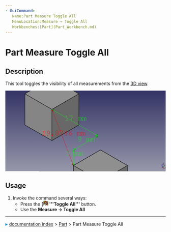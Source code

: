 ```yaml
---
- GuiCommand:
   Name:Part Measure Toggle All
   MenuLocation:Measure → Toggle All
   Workbenches:[Part](Part_Workbench.md)
---
```


# Part Measure Toggle All

## Description

This tool toggles the visibility of all measurements from the [3D view](3D_view.md).

 ![](images/MeasureLinear3DandDelta1.PNG ) 

## Usage

1.  Invoke the command several ways:
    -   Press the **[<img src=images/Part_Measure_Toggle_All.svg style="width:16px"> '''Toggle All'''** button.
    -   Use the **Measure → Toggle All**



---
![](images/Right_arrow.png) [documentation index](../README.md) > [Part](Part_Workbench.md) > Part Measure Toggle All
